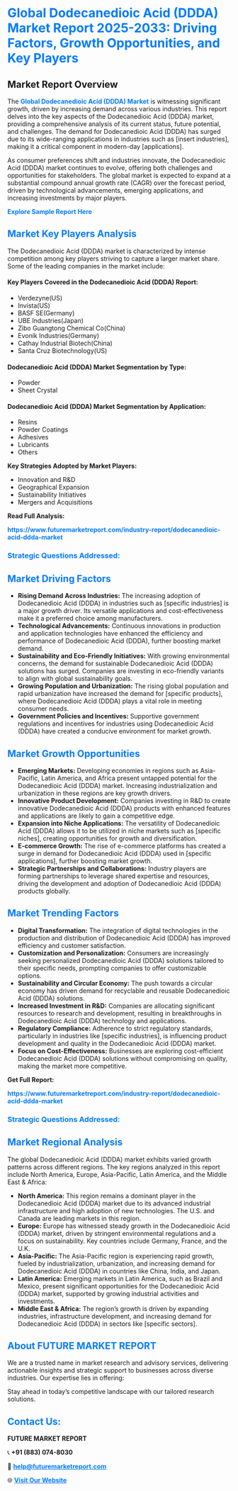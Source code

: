 <h1 style="color: #007BFF;">Global Dodecanedioic Acid (DDDA) Market Report 2025-2033: Driving Factors, Growth Opportunities, and Key Players</h1>

<section id="overview">
<h2>Market Report Overview</h2>
<p>The <a href="https://www.futuremarketreport.com/industry-report/dodecanedioic-acid-ddda-market" style="color: #007BFF; text-decoration: none;"><strong>Global Dodecanedioic Acid (DDDA) Market</strong></a> is witnessing significant growth, driven by increasing demand across various industries. This report delves into the key aspects of the Dodecanedioic Acid (DDDA) market, providing a comprehensive analysis of its current status, future potential, and challenges. The demand for Dodecanedioic Acid (DDDA) has surged due to its wide-ranging applications in industries such as [insert industries], making it a critical component in modern-day [applications].</p>
<p>As consumer preferences shift and industries innovate, the Dodecanedioic Acid (DDDA) market continues to evolve, offering both challenges and opportunities for stakeholders. The global market is expected to expand at a substantial compound annual growth rate (CAGR) over the forecast period, driven by technological advancements, emerging applications, and increasing investments by major players.</p>
</section>

<section id="overview">
<p><a href="https://www.futuremarketreport.com/request-sample/reportId=108978" style="color: #007BFF; text-decoration: none;"><strong>Explore Sample Report Here</strong></a></p>
</section>

<section id="key-players">
<h2 style="color: #007BFF;">Market Key Players Analysis</h2>
<p>The Dodecanedioic Acid (DDDA) market is characterized by intense competition among key players striving to capture a larger market share. Some of the leading companies in the market include:</p>
<h4>Key Players Covered in the Dodecanedioic Acid (DDDA) Report:</h4>
<ul><li>Verdezyne(US)</li><li>Invista(US)</li><li>BASF SE(Germany)</li><li>UBE Industries(Japan)</li><li>Zibo Guangtong Chemical Co(China)</li><li>Evonik Industries(Germany)</li><li>Cathay Industrial Biotech(China)</li><li>Santa Cruz Biotechnology(US)</li></ul>
<h4>Dodecanedioic Acid (DDDA) Market Segmentation by Type:</h4>
<ul><li>Powder</li><li>Sheet Crystal</li></ul>

<h4>Dodecanedioic Acid (DDDA) Market Segmentation by Application:</h4>
<ul><li>Resins</li><li>Powder Coatings</li><li>Adhesives</li><li>Lubricants</li><li>Others</li></ul>
<p><strong>Key Strategies Adopted by Market Players:</strong></p>
<ul>
<li>Innovation and R&D</li>
<li>Geographical Expansion</li>
<li>Sustainability Initiatives</li>
<li>Mergers and Acquisitions</li>
</ul>
</section>

<section>
<p><strong>Read Full Analysis: </strong></p><a href="https://www.futuremarketreport.com/industry-report/dodecanedioic-acid-ddda-market" style="color: #007BFF; text-decoration: none;"><strong>https://www.futuremarketreport.com/industry-report/dodecanedioic-acid-ddda-market</strong></a>
<h3 style="color: #007BFF;">Strategic Questions Addressed:</h3>
</section>

<section id="driving-factors">
<h2 style="color: #007BFF;">Market Driving Factors</h2>
<ul>
<li><strong>Rising Demand Across Industries:</strong> The increasing adoption of Dodecanedioic Acid (DDDA) in industries such as [specific industries] is a major growth driver. Its versatile applications and cost-effectiveness make it a preferred choice among manufacturers.</li>
<li><strong>Technological Advancements:</strong> Continuous innovations in production and application technologies have enhanced the efficiency and performance of Dodecanedioic Acid (DDDA), further boosting market demand.</li>
<li><strong>Sustainability and Eco-Friendly Initiatives:</strong> With growing environmental concerns, the demand for sustainable Dodecanedioic Acid (DDDA) solutions has surged. Companies are investing in eco-friendly variants to align with global sustainability goals.</li>
<li><strong>Growing Population and Urbanization:</strong> The rising global population and rapid urbanization have increased the demand for [specific products], where Dodecanedioic Acid (DDDA) plays a vital role in meeting consumer needs.</li>
<li><strong>Government Policies and Incentives:</strong> Supportive government regulations and incentives for industries using Dodecanedioic Acid (DDDA) have created a conducive environment for market growth.</li>
</ul>
</section>

<section id="growth-opportunities">
<h2 style="color: #007BFF;">Market Growth Opportunities</h2>
<ul>
<li><strong>Emerging Markets:</strong> Developing economies in regions such as Asia-Pacific, Latin America, and Africa present untapped potential for the Dodecanedioic Acid (DDDA) market. Increasing industrialization and urbanization in these regions are key growth drivers.</li>
<li><strong>Innovative Product Development:</strong> Companies investing in R&D to create innovative Dodecanedioic Acid (DDDA) products with enhanced features and applications are likely to gain a competitive edge.</li>
<li><strong>Expansion into Niche Applications:</strong> The versatility of Dodecanedioic Acid (DDDA) allows it to be utilized in niche markets such as [specific niches], creating opportunities for growth and diversification.</li>
<li><strong>E-commerce Growth:</strong> The rise of e-commerce platforms has created a surge in demand for Dodecanedioic Acid (DDDA) used in [specific applications], further boosting market growth.</li>
<li><strong>Strategic Partnerships and Collaborations:</strong> Industry players are forming partnerships to leverage shared expertise and resources, driving the development and adoption of Dodecanedioic Acid (DDDA) products globally.</li>
</ul>
</section>

<section id="trending-factors">
<h2 style="color: #007BFF;">Market Trending Factors</h2>
<ul>
<li><strong>Digital Transformation:</strong> The integration of digital technologies in the production and distribution of Dodecanedioic Acid (DDDA) has improved efficiency and customer satisfaction.</li>
<li><strong>Customization and Personalization:</strong> Consumers are increasingly seeking personalized Dodecanedioic Acid (DDDA) solutions tailored to their specific needs, prompting companies to offer customizable options.</li>
<li><strong>Sustainability and Circular Economy:</strong> The push towards a circular economy has driven demand for recyclable and reusable Dodecanedioic Acid (DDDA) solutions.</li>
<li><strong>Increased Investment in R&D:</strong> Companies are allocating significant resources to research and development, resulting in breakthroughs in Dodecanedioic Acid (DDDA) technology and applications.</li>
<li><strong>Regulatory Compliance:</strong> Adherence to strict regulatory standards, particularly in industries like [specific industries], is influencing product development and quality in the Dodecanedioic Acid (DDDA) market.</li>
<li><strong>Focus on Cost-Effectiveness:</strong> Businesses are exploring cost-efficient Dodecanedioic Acid (DDDA) solutions without compromising on quality, making the market more competitive.</li>
</ul>
</section>

<section>
<p><strong>Get Full Report: </strong></p><a href="https://www.futuremarketreport.com/industry-report/dodecanedioic-acid-ddda-market" style="color: #007BFF; text-decoration: none;"><strong>https://www.futuremarketreport.com/industry-report/dodecanedioic-acid-ddda-market</strong></a>
<h3 style="color: #007BFF;">Strategic Questions Addressed:</h3>
</section>


<section id="regional-analysis">
<h2 style="color: #007BFF;">Market Regional Analysis</h2>
<p>The global Dodecanedioic Acid (DDDA) market exhibits varied growth patterns across different regions. The key regions analyzed in this report include North America, Europe, Asia-Pacific, Latin America, and the Middle East & Africa:</p>
<ul>
<li><strong>North America:</strong> This region remains a dominant player in the Dodecanedioic Acid (DDDA) market due to its advanced industrial infrastructure and high adoption of new technologies. The U.S. and Canada are leading markets in this region.</li>
<li><strong>Europe:</strong> Europe has witnessed steady growth in the Dodecanedioic Acid (DDDA) market, driven by stringent environmental regulations and a focus on sustainability. Key countries include Germany, France, and the U.K.</li>
<li><strong>Asia-Pacific:</strong> The Asia-Pacific region is experiencing rapid growth, fueled by industrialization, urbanization, and increasing demand for Dodecanedioic Acid (DDDA) in countries like China, India, and Japan.</li>
<li><strong>Latin America:</strong> Emerging markets in Latin America, such as Brazil and Mexico, present significant opportunities for the Dodecanedioic Acid (DDDA) market, supported by growing industrial activities and investments.</li>
<li><strong>Middle East & Africa:</strong> The region’s growth is driven by expanding industries, infrastructure development, and increasing demand for Dodecanedioic Acid (DDDA) in sectors like [specific sectors].</li>
</ul>
</section>

<footer>
<h2 style="color: #007BFF;">About FUTURE MARKET REPORT</h2>
<p>We are a trusted name in market research and advisory services, delivering actionable insights and strategic support to businesses across diverse industries. Our expertise lies in offering:</p>

<p>Stay ahead in today’s competitive landscape with our tailored research solutions.</p>

<h2 style="color: #007BFF;">Contact Us:</h2>
<p><strong>FUTURE MARKET REPORT</strong></p>
<p>📞 <strong>+91 (883) 074-8030</strong></p>
<p>📧 <strong><a href="mailto:help@futuremarketreport.com" style="color: #007BFF;">help@futuremarketreport.com</a></strong></p>
<p>🌐 <strong><a href="https://www.futuremarketreport.com/" style="color: #007BFF;">Visit Our Website</a></strong></p>
</footer>